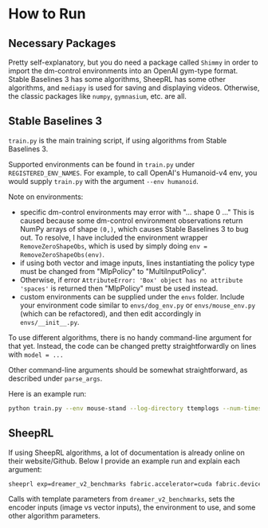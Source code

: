 # How to Run

## Necessary Packages

Pretty self-explanatory, but you do need a package called `Shimmy` in order to import the dm-control environments into an OpenAI gym-type format. Stable Baselines 3 has some algorithms, SheepRL has some other algorithms, and `mediapy` is used for saving and displaying videos. Otherwise, the classic packages like `numpy`, `gymnasium`, etc. are all.

## Stable Baselines 3

`train.py` is the main training script, if using algorithms from Stable Baselines 3. 

Supported environments can be found in `train.py` under `REGISTERED_ENV_NAMES`. For example, to call OpenAI's Humanoid-v4 env, you would supply `train.py` with the argument `--env humanoid`.

Note on environments:
- specific dm-control environments may error with "... shape 0 ..." This is caused because some dm-control environment observations return NumPy arrays of shape `(0,)`, which causes Stable Baselines 3 to bug out. To resolve, I have included the environment wrapper `RemoveZeroShapeObs`, which is used by simply doing `env = RemoveZeroShapeObs(env)`.
- if using both vector and image inputs, lines instantiating the policy type must be changed from "MlpPolicy" to "MultiInputPolicy".
- Otherwise, if error `AttributeError: 'Box' object has no attribute 'spaces'` is returned then "MlpPolicy" must be used instead.
- custom environments can be supplied under the `envs` folder. Include your environment code similar to `envs/dog_env.py` or `envs/mouse_env.py` (which can be refactored), and then edit accordingly in `envs/__init__.py`.

To use different algorithms, there is no handy command-line argument for that yet. Instead, the code can be changed pretty straightforwardly on lines with `model = ...`

Other command-line arguments should be somewhat straightforward, as described under `parse_args`.

Here is an example run:

```sh
python train.py --env mouse-stand --log-directory ttemplogs --num-timesteps 10000000 --lr 0.001 --eval-freq 50000
````

## SheepRL

If using SheepRL algorithms, a lot of documentation is already online on their website/Github. Below I provide an example run and explain each argument:

```sh
sheeprl exp=dreamer_v2_benchmarks fabric.accelerator=cuda fabric.devices=2 fabric.precision=16-mixed 'algo.cnn_keys.encoder=[rgb]' 'algo.cnn_keys.decoder=[rgb]' 'algo.mlp_keys.encoder=[state]' env.wrapper.from_vectors=True env.wrapper.from_pixels=True env=dmc env.id=humanoid_walk env.num_envs=10 env.max_episode_steps=-1 algo.world_model.kl_regularizer=2 algo.actor.objective_mix=0 algo.actor.ent_coef=1e-5 env.wrapper.domain_name=humanoid env.wrapper.task_name=walk algo.total_steps=10000000
```

Calls with template parameters from `dreamer_v2_benchmarks`, sets the encoder inputs (image vs vector inputs), the environment to use, and some other algorithm parameters.
